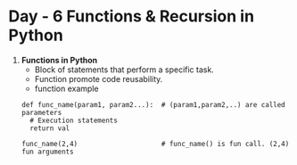 # Day - 6 Functions & Recursion in Python

1. **Functions in Python**
   - Block of statements that perform a specific task.
   - Function promote code reusability.
   - function example
   ```
   def func_name(param1, param2...):  # (param1,param2,..) are called parameters
     # Execution statements
     return val

   func_name(2,4)                     # func_name() is fun call. (2,4) fun arguments
   ```
